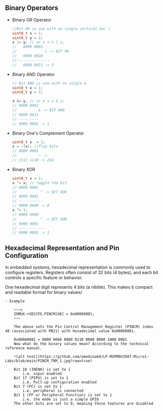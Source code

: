 ## **Binary Operators**

- Binary OR Operator
    ~~~c
    //Bit OR is use with an single vertical bar |
    uint8_t x = 1;
    uint8_t y = 2;
    x |= y; // or x = x | y, 
    //   0000 0001
    //             | -> BIT OR
    //   0000 0010
    //---------------
    //   0000 0011 -> 3
    ~~~

- Binary AND Operator
    ~~~c
    // Bit AND is use with an single &
    uint8_t x = 1;
    uint8_t y = 3;

    x &= y; // or x = x & y;
    // 0000 0001
    //          & -> BIT AND
    // 0000 0011
    //----------
    // 0000 0001 -> 1
    ~~~

- Binary One's Complement Operator
    ~~~c
    uint8_t x  = 1;
    x = ~(x); //flip bits
    // 0000 0001
    //          ~ -> 
    // 1111 1110 -> 254
    ~~~~

 - Binary XOR
    ~~~c 
    uint8_t x = 1;
    x ^= x; // toggle the bit
    // 0000 0001
    //           ^ -> BIT XOR    
    // 0000 0001 
    // -----------
    // 0000 0000 -> 0    
    x ^= 1;
    // 0000 0000
    //           ^ -> BIT XOR
    // 0000 0001  
    // ------------
    // 0000 0001 -> 1
    ~~~

## **Hexadecimal Representation and Pin Configuration**
In embedded systems, hexadecimal representation is commonly used to configure registers. Registers often consist of 32 bits (4 bytes), and each bit controls a specific feature or behavior.

One hexadecimal digit represents 4 bits (a nibble). This makes it compact and readable format for binary values/

    - Example

        ~~~c 
        IOMUX->SECCFG.PINCM[48] = 0x00060081;
        ~~~
 
        The above sets the Pin Control Management Register (PINCM) index 48 (associated with PB21) with hexadecimal value 0x00060081.

        0x00060081 = 0000 0000 0000 0110 0000 0000 1000 0001
        Now what do the binary values mean? According to the technical reference manual.

        ![alt text](https://github.com/amedina64/LP-MSPM0G3507-Micro1-Labs/blob/main/PINCM_TRM_1.jpg?raw=true)

        Bit 18 (INENA) is set to 1
            i.e. input enabled
        Bit 17 (PIPU) is set to 1
            i.e. Pull-up configuration enabled
        Bit 7 (PC) is set to 1
            i.e. peripheral is connected
        Bit 1 (PF or Peripheral Function) is set to 1
            i.e. the mode is just a simple GPIO
        The other bits are set to 0, meaning those features are disabled
        


